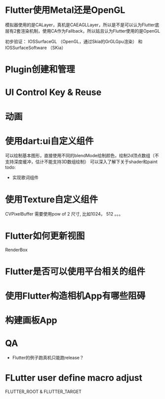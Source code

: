 # Flutter使用Metal还是OpenGL
模拟器使用的是CALayer，真机是CAEAGLLayer，所以是不是可以认为Flutter底层有2套渲染机制，使用CA作为Fallback，所以姑且认为Flutter使用的是OpenGL

初步验证：
IOSSurfaceGL （OpenGL，通过Skia的GrGLGpu渲染） 和 IOSSurfaceSoftware （SKia）

# Plugin创建和管理

# UI Control Key & Reuse

# 动画

# 使用dart:ui自定义组件
可以绘制基本图形，直接使用不同的blendMode绘制颜色，绘制2d顶点数组（不支持深度缓冲，估计不能支持3D数组绘制）
可以深入了解下关于shader和paint
todo:
* 实现歌词组件

# 使用Texture自定义组件
CVPixelBuffer 需要使用pow of 2 尺寸, 比如1024， 512 。。。

# Flutter如何更新视图
RenderBox

# Flutter是否可以使用平台相关的组件


# 使用Flutter构造相机App有哪些阻碍

# 构建画板App

# QA
* Flutter的例子跑真机只能跑release？

# FLutter user define macro adjust
FLUTTER_ROOT & FLUTTER_TARGET
